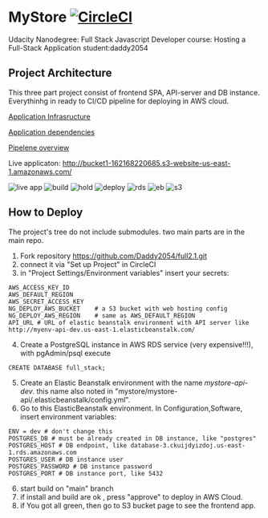 # MyStore [![CircleCI](https://dl.circleci.com/status-badge/img/gh/Daddy2054/full2.1/tree/main.svg?style=svg)](https://dl.circleci.com/status-badge/redirect/gh/Daddy2054/full2.1/tree/main)

Udacity Nanodegree: Full Stack Javascript Developer
course: Hosting a Full-Stack Application 
student:daddy2054

## Project Architecture

This three part project consist of frontend SPA, API-server and DB instance.
Everythinhg in ready to CI/CD pipeline for deploying in AWS cloud.


[Application Infrasructure](docs/Infrastructure_description.md)

[Application dependencies](docs/Application_dependencies.md)

[Pipelene overview](docs/Pipeline_description.md)

Live applicaton: http://bucket1-162168220685.s3-website-us-east-1.amazonaws.com/

 ![live app](docs/live-app.png)
 ![build](docs/build.png)
![hold](docs/hold.png)
![deploy](docs/deploy.png)
![rds](docs/rds.png)
![eb](docs/eb.png)
![s3](docs/s3.png)
## How to Deploy
The project's tree do not include submodules. two main parts are in the main repo.

1. Fork repository https://github.com/Daddy2054/full2.1.git
2. connect it via "Set up Project" in CircleCI
3. in "Project Settings/Environment variables" insert your secrets:
```
AWS_ACCESS_KEY_ID
AWS_DEFAULT_REGION	
AWS_SECRET_ACCESS_KEY
NG_DEPLOY_AWS_BUCKET	# a S3 bucket with web hosting config
NG_DEPLOY_AWS_REGION	# same as AWS_DEFAULT_REGION	
API_URL # URL of elastic beanstalk environment with API server like http://myenv-api-dev.us-east-1.elasticbeanstalk.com/

```
4. Create a PostgreSQL instance in AWS RDS service (very expensive!!!), with pgAdmin/psql execute 
```
CREATE DATABASE full_stack;
``` 
5. Create an Elastic Beanstalk environment with the name _mystore-api-dev_. this name also noted in "mystore/mystore-api/.elasticbeanstalk/config.yml".
6. Go to this ElasticBeanstalk environment. In Configuration,Software, insert environment variables:
```
ENV = dev # don't change this
POSTGRES_DB # must be already created in DB instance, like "postgres"
POSTGRES_HOST # DB endpoint, like database-3.ckuijdyizdoj.us-east-1.rds.amazonaws.com
POSTGRES_USER # DB instance user
POSTGRES_PASSWORD # DB instance password
POSTGRES_PORT # DB instance port, like 5432

```

6. start build on "main" branch
7. if install and build are ok , press "approve" to deploy in AWS Cloud.
8. if You got all green, then go to S3 bucket page to see the frontend app.


